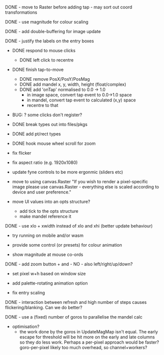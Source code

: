 DONE - move to Raster before adding tap - may sort out coord transformations

DONE - use magnitude for colour scaling

DONE - add double-buffering for image update

DONE - justify the labels on the entry boxes

- DONE respond to mouse clicks

  - DONE left click to recentre

- DONE finish tap-to-move

  - DONE remove PosX/PosY/PosMag
  - DONE add mandel x, y, width, height (float/complex)
  - DONE add 'onTap' normalised to 0.0 -> 1.0
    - in image space, convert tap event to 0.0->1.0 space
    - in mandel, convert tap event to calculated (x,y) space
    - recentre to that

- BUG: ? some clicks don't register?

- DONE break types out into files/pkgs

- DONE add pt/rect types

- DONE hook mouse wheel scroll for zoom

- fix flicker

- fix aspect ratio (e.g. 1920x1080)

- update fyne controls to be more ergonmic (sliders etc)

- move to using canvas.Raster
  "If you wish to render a pixel-specific image please use canvas.Raster -
  everything else is scaled according to device and user preference."

- move UI values into an opts structure?
  - add tick to the opts structure
  - make mandel reference it

DONE - use xlo + xwidth instead of xlo and xhi (better update behaviour)

- try running on mobile and/or wasm

- provide some control (or presets) for colour animation

- show magnitude at mouse co-ords

DONE - add zoom button + and -
NO - also left/right/up/down?

- set pixel w+h based on window size

- add palette-rotating animation option

- fix entry scaling

DONE - interaction between refresh and high number of steps causes
flickering/blanking. Can we do better?

DONE - use a (fixed) number of goros to parallelise the mandel calc

- optimisation?
  - the work done by the goros in UpdateMagMap isn't equal. The early escape
    for threshold will be hit more on the early and late columns so they do
    less work.
    Perhaps a per-pixel approach would be faster?
    goro-per-pixel likely too much overhead, so channel+workers?
